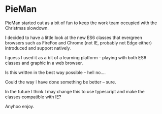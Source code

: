 # PieMan

PieMan started out as a bit of fun to keep the work team occupied with the Christmas slowdown.  

I decided to have a little look at the new ES6 classes that evergreen browsers such as FireFox and Chrome (not IE, probably not Edge either) introduced and support natively.  

I guess I used it as a bit of a learning platform – playing with both ES6 classes and graphic in a web browser.

Is this written in the best way possible – hell no....   

Could the way I have done something be better – sure.

In the future I think I may change this to use typescript and make the classes compatible with IE? 

Anyhoo enjoy.

